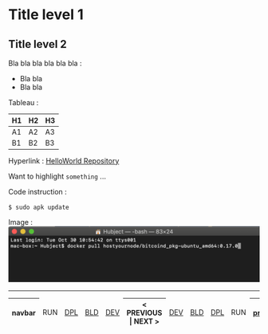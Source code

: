 Title level 1
==

Title level 2
-
Bla bla bla bla bla bla :
* Bla bla
* Bla bla

Tableau :
<table>
    <thead>
        <tr>
            <th>H1</th>
            <th>H2</th>
            <th>H3</th>
        </tr>
    </thead>
    <tbody>
        <tr>
            <td>A1</td>
            <td>A2</td>
            <td>A3</td>
        </tr>
        <tr>
            <td>B1</td>
            <td>B2</td>
            <td>B3</td>
        </tr>
    </tbody>
</table>

Hyperlink : 
<a href="https://github.com/babonet13/HelloWorld/">HelloWorld Repository</a>

Want to highlight ```something``` ...

Code instruction :
<pre><code>$ sudo apk update</code></pre>

Image :
![alt text](https://github.com/babonet13/Images/blob/master/Portainer/LinuxCommandLine.png)

---

<table>
    <thead>
        <tr>
            <th>navbar</th>
            <td>RUN</td>
            <td><A href="https://github.com/babonet13/HostYourNode/tree/master/HowTo/0_UnderstandPrerequisites">DPL</A></td>
            <td><A href="https://github.com/babonet13/HostYourNode/tree/master/HowTo/0_UnderstandPrerequisites">BLD</A></td>
            <td><A href="https://github.com/babonet13/HostYourNode/tree/master/HowTo/0_UnderstandPrerequisites">DEV</A></td>
            <th>< PREVIOUS | NEXT ></th>
            <td><A href="https://github.com/babonet13/HostYourNode/tree/master/HowTo/0_UnderstandPrerequisites">DEV</A></td>
            <td><A href="https://github.com/babonet13/HostYourNode/tree/master/HowTo/0_UnderstandPrerequisites">BLD</A></td>
            <td><A href="https://github.com/babonet13/HostYourNode/tree/master/HowTo/0_UnderstandPrerequisites">DPL</A></td>
            <td>RUN</td>
            <th><A href="https://github.com/babonet13/HostYourNode/blob/master/Who/Profiles.md">profiles</A></th>
        </tr>
    </thead>
</table>

